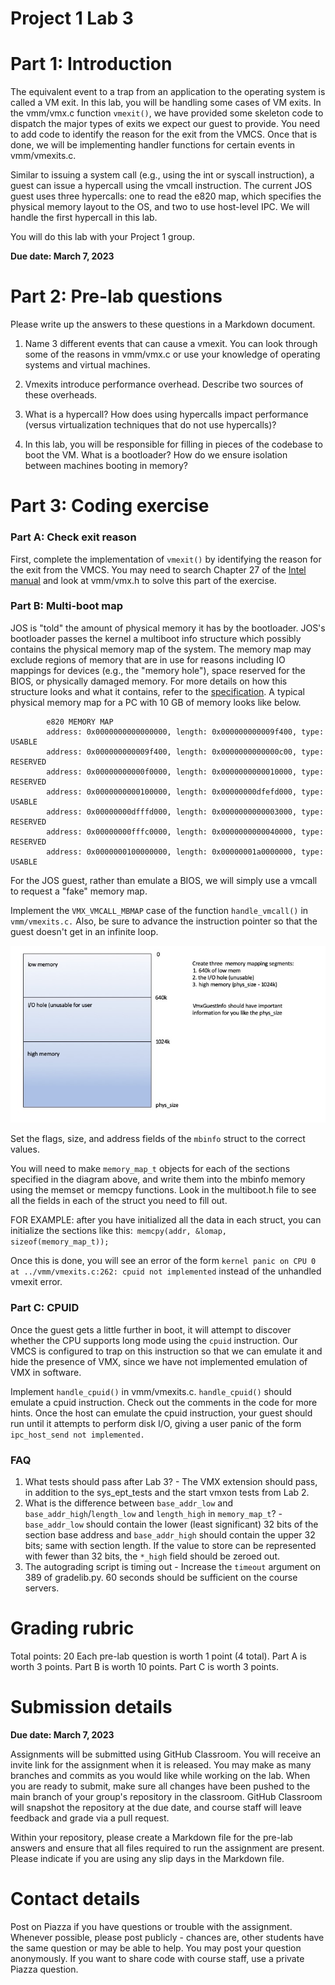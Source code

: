 # Project 1 Lab 3

# Part 1: Introduction

The equivalent event to a trap from an application to the operating system is called a VM exit. In this lab, you will be handling some cases of VM exits. In the vmm/vmx.c function `vmexit()`, we have provided some skeleton code to dispatch the major types of exits we expect our guest to provide. You need to add code to identify the reason for the exit from the VMCS. Once that is done, we will be implementing handler functions for certain events in vmm/vmexits.c.

Similar to issuing a system call (e.g., using the int or syscall instruction), a guest can issue a hypercall using the vmcall instruction. The current JOS guest uses three hypercalls: one to read the e820 map, which specifies the physical memory layout to the OS, and two to use host-level IPC. We will handle the first hypercall in this lab.

You will do this lab with your Project 1 group. 

**Due date: March 7, 2023**

# Part 2: Pre-lab questions

Please write up the answers to these questions in a Markdown document.

1. Name 3 different events that can cause a vmexit. You can look through some of the reasons in vmm/vmx.c or use your knowledge of operating systems and virtual machines.

2. Vmexits introduce performance overhead. Describe two sources of these overheads.

3. What is a hypercall? How does using hypercalls impact performance (versus virtualization techniques that do not use hypercalls)?

4. In this lab, you will be responsible for filling in pieces of the codebase to boot the VM. What is a bootloader? How do we ensure isolation between machines booting in memory?

# Part 3: Coding exercise

### Part A: Check exit reason
First, complete the implementation of `vmexit()` by identifying the reason for the exit from the VMCS. You may need to search Chapter 27 of the [Intel manual](http://www.cs.utexas.edu/~vijay/cs378-f17/projects/64-ia-32-architectures-software-developer-vol-3c-part-3-manual.pdf) and look at vmm/vmx.h to solve this part of the exercise.

### Part B: Multi-boot map

JOS is "told" the amount of physical memory it has by the bootloader. JOS's bootloader passes the kernel a multiboot info structure which possibly contains the physical memory map of the system. The memory map may exclude regions of memory that are in use for reasons including IO mappings for devices (e.g., the "memory hole"), space reserved for the BIOS, or physically damaged memory. For more details on how this structure looks and what it contains, refer to the [specification](https://www.gnu.org/software/grub/manual/multiboot/multiboot.html). A typical physical memory map for a PC with 10 GB of memory looks like below.
```
        e820 MEMORY MAP
        address: 0x0000000000000000, length: 0x000000000009f400, type: USABLE
        address: 0x000000000009f400, length: 0x0000000000000c00, type: RESERVED
        address: 0x00000000000f0000, length: 0x0000000000010000, type: RESERVED
        address: 0x0000000000100000, length: 0x00000000dfefd000, type: USABLE
        address: 0x00000000dfffd000, length: 0x0000000000003000, type: RESERVED
        address: 0x00000000fffc0000, length: 0x0000000000040000, type: RESERVED
        address: 0x0000000100000000, length: 0x00000001a0000000, type: USABLE
```

For the JOS guest, rather than emulate a BIOS, we will simply use a vmcall to request a "fake" memory map. 


Implement the `VMX_VMCALL_MBMAP` case of the function `handle_vmcall()` in `vmm/vmexits.c.` Also, be sure to advance the instruction pointer so that the guest doesn't get in an infinite loop.

![Image of Map](figures/memmap.jpg)

Set the flags, size, and address fields of the `mbinfo` struct to the correct values.

You will need to make `memory_map_t` objects for each of the sections specified in the diagram above, and write them into the mbinfo memory using the memset or memcpy functions. Look in the multiboot.h file to see all the fields in each of the struct you need to fill out. 

FOR EXAMPLE: after you have initialized all the data in each struct, you can initialize the sections like this:` memcpy(addr, &lomap, sizeof(memory_map_t));`

Once this is done, you will see an error of the form `kernel panic on CPU 0 at ../vmm/vmexits.c:262: cpuid not implemented` instead of the unhandled vmexit error.

### Part C: CPUID

Once the guest gets a little further in boot, it will attempt to discover whether the CPU supports long mode using the `cpuid` instruction. Our VMCS is configured to trap on this instruction so that we can emulate it and hide the presence of VMX, since we have not implemented emulation of VMX in software. 

Implement `handle_cpuid()` in vmm/vmexits.c. `handle_cpuid()` should emulate a cpuid instruction. Check out the comments in the code for more hints. Once the host can emulate the cpuid instruction, your guest should run until it attempts to perform disk I/O, giving a user panic of the form `ipc_host_send not implemented.`

### FAQ


1. What tests should pass after Lab 3? - The VMX extension should pass, in addition to the sys_ept_tests and the start vmxon tests from Lab 2. 
2. What is the difference between `base_addr_low` and `base_addr_high`/`length_low` and `length_high` in `memory_map_t`? - `base_addr_low` should contain the lower (least significant) 32 bits of the section base address and `base_addr_high` should contain the upper 32 bits; same with section length. If the value to store can be represented with fewer than 32 bits, the `*_high` field should be zeroed out. 
3. The autograding script is timing out - Increase the `timeout` argument on 389 of gradelib.py. 60 seconds should be sufficient on the course servers.

# Grading rubric

Total points: 20
Each pre-lab question is worth 1 point (4 total).
Part A is worth 3 points.
Part B is worth 10 points.
Part C is worth 3 points.

# Submission details

**Due date: March 7, 2023**

Assignments will be submitted using GitHub Classroom. You will receive an invite link for the assignment when it is released. You may make as many branches and commits as you would like while working on the lab. When you are ready to submit, make sure all changes have been pushed to the main branch of your group's repository in the classroom. GitHub Classroom will snapshot the repository at the due date, and course staff will leave feedback and grade via a pull request.

Within your repository, please create a Markdown file for the pre-lab answers and ensure that all files required to run the assignment are present. Please indicate if you are using any slip days in the Markdown file.

# Contact details

Post on Piazza if you have questions or trouble with the assignment. Whenever possible, please post publicly - chances are, other students have the same question or may be able to help. You may post your question anonymously. If you want to share code with course staff, use a private Piazza question.
